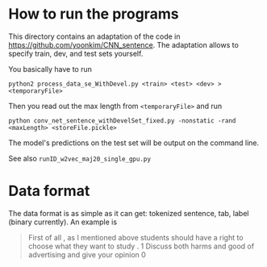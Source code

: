 # How to run the programs

This directory contains an adaptation of the code in https://github.com/yoonkim/CNN_sentence.
The adaptation allows to specify train, dev, and test sets yourself.

You basically have to run

``python2 process_data_se_WithDevel.py <train> <test> <dev> > <temporaryFile>``

Then you read out the max length from `<temporaryFile>` and run

``python conv_net_sentence_withDevelSet_fixed.py -nonstatic -rand <maxLength> <storeFile.pickle>``

The model's predictions on the test set will be output on the command line. 

See also `runID_w2vec_maj20_single_gpu.py`

# Data format

The data format is as simple as it can get: tokenized sentence, tab, label (binary currently). An example is

> First of all , as I mentioned above students should have a right to choose what they want to study .    1
> Discuss both harms and good of advertising and give your opinion        0
 

